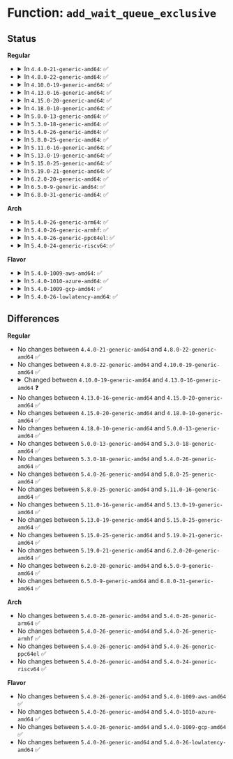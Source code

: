 # Function: <code>add_wait_queue_exclusive</code>

## Status
<b>Regular</b>
<ul>
<li>
<details>
<summary>In <code>4.4.0-21-generic-amd64</code>: ✅</summary>

```c
void add_wait_queue_exclusive(wait_queue_head_t * q, wait_queue_t * wait)
```

```json
{
  "name": "add_wait_queue_exclusive",
  "collision_type": "Unique Global",
  "inline_type": "No",
  "funcs": [
    {
      "addr": 18446744071579644496,
      "name": "add_wait_queue_exclusive",
      "external": true,
      "loc": "kernel/sched/wait.c:34",
      "file": "kernel/sched/wait.c",
      "inline": "seen, unknown",
      "caller_inline": [],
      "caller_func": [
        "kernel/audit.c:audit_log_start"
      ]
    }
  ],
  "symbols": [
    {
      "addr": 18446744071579644496,
      "name": "add_wait_queue_exclusive",
      "section": ".text",
      "bind": "STB_GLOBAL",
      "size": 72
    }
  ]
}
```
</details>
</li>
<li>
<details>
<summary>In <code>4.8.0-22-generic-amd64</code>: ✅</summary>

```c
void add_wait_queue_exclusive(wait_queue_head_t * q, wait_queue_t * wait)
```

```json
{
  "name": "add_wait_queue_exclusive",
  "collision_type": "Unique Global",
  "inline_type": "No",
  "funcs": [
    {
      "addr": 18446744071579659232,
      "name": "add_wait_queue_exclusive",
      "external": true,
      "loc": "kernel/sched/wait.c:34",
      "file": "kernel/sched/wait.c",
      "inline": "seen, unknown",
      "caller_inline": [],
      "caller_func": [
        "kernel/audit.c:audit_log_start",
        "fs/eventpoll.c:ep_ptable_queue_proc"
      ]
    }
  ],
  "symbols": [
    {
      "addr": 18446744071579659232,
      "name": "add_wait_queue_exclusive",
      "section": ".text",
      "bind": "STB_GLOBAL",
      "size": 72
    }
  ]
}
```
</details>
</li>
<li>
<details>
<summary>In <code>4.10.0-19-generic-amd64</code>: ✅</summary>

```c
void add_wait_queue_exclusive(wait_queue_head_t * q, wait_queue_t * wait)
```

```json
{
  "name": "add_wait_queue_exclusive",
  "collision_type": "Unique Global",
  "inline_type": "No",
  "funcs": [
    {
      "addr": 18446744071579683776,
      "name": "add_wait_queue_exclusive",
      "external": true,
      "loc": "kernel/sched/wait.c:34",
      "file": "kernel/sched/wait.c",
      "inline": "seen, unknown",
      "caller_inline": [],
      "caller_func": [
        "fs/eventpoll.c:ep_ptable_queue_proc"
      ]
    }
  ],
  "symbols": [
    {
      "addr": 18446744071579683776,
      "name": "add_wait_queue_exclusive",
      "section": ".text",
      "bind": "STB_GLOBAL",
      "size": 72
    }
  ]
}
```
</details>
</li>
<li>
<details>
<summary>In <code>4.13.0-16-generic-amd64</code>: ✅</summary>

```c
void add_wait_queue_exclusive(struct wait_queue_head * wq_head, struct wait_queue_entry * wq_entry)
```

```json
{
  "name": "add_wait_queue_exclusive",
  "collision_type": "Unique Global",
  "inline_type": "No",
  "funcs": [
    {
      "addr": 18446744071579669632,
      "name": "add_wait_queue_exclusive",
      "external": true,
      "loc": "kernel/sched/wait.c:35",
      "file": "kernel/sched/wait.c",
      "inline": "seen, unknown",
      "caller_inline": [],
      "caller_func": [
        "fs/eventpoll.c:ep_ptable_queue_proc"
      ]
    }
  ],
  "symbols": [
    {
      "addr": 18446744071579669632,
      "name": "add_wait_queue_exclusive",
      "section": ".text",
      "bind": "STB_GLOBAL",
      "size": 72
    }
  ]
}
```
</details>
</li>
<li>
<details>
<summary>In <code>4.15.0-20-generic-amd64</code>: ✅</summary>

```c
void add_wait_queue_exclusive(struct wait_queue_head * wq_head, struct wait_queue_entry * wq_entry)
```

```json
{
  "name": "add_wait_queue_exclusive",
  "collision_type": "Unique Global",
  "inline_type": "No",
  "funcs": [
    {
      "addr": 18446744071579700080,
      "name": "add_wait_queue_exclusive",
      "external": true,
      "loc": "kernel/sched/wait.c:35",
      "file": "kernel/sched/wait.c",
      "inline": "seen, unknown",
      "caller_inline": [],
      "caller_func": [
        "fs/eventpoll.c:ep_ptable_queue_proc"
      ]
    }
  ],
  "symbols": [
    {
      "addr": 18446744071579700080,
      "name": "add_wait_queue_exclusive",
      "section": ".text",
      "bind": "STB_GLOBAL",
      "size": 72
    }
  ]
}
```
</details>
</li>
<li>
<details>
<summary>In <code>4.18.0-10-generic-amd64</code>: ✅</summary>

```c
void add_wait_queue_exclusive(struct wait_queue_head * wq_head, struct wait_queue_entry * wq_entry)
```

```json
{
  "name": "add_wait_queue_exclusive",
  "collision_type": "Unique Global",
  "inline_type": "No",
  "funcs": [
    {
      "addr": 18446744071579734192,
      "name": "add_wait_queue_exclusive",
      "external": true,
      "loc": "kernel/sched/wait.c:28",
      "file": "kernel/sched/wait.c",
      "inline": "seen, unknown",
      "caller_inline": [],
      "caller_func": [
        "fs/eventpoll.c:ep_ptable_queue_proc"
      ]
    }
  ],
  "symbols": [
    {
      "addr": 18446744071579734192,
      "name": "add_wait_queue_exclusive",
      "section": ".text",
      "bind": "STB_GLOBAL",
      "size": 72
    }
  ]
}
```
</details>
</li>
<li>
<details>
<summary>In <code>5.0.0-13-generic-amd64</code>: ✅</summary>

```c
void add_wait_queue_exclusive(struct wait_queue_head * wq_head, struct wait_queue_entry * wq_entry)
```

```json
{
  "name": "add_wait_queue_exclusive",
  "collision_type": "Unique Global",
  "inline_type": "No",
  "funcs": [
    {
      "addr": 18446744071579773872,
      "name": "add_wait_queue_exclusive",
      "external": true,
      "loc": "kernel/sched/wait.c:28",
      "file": "kernel/sched/wait.c",
      "inline": "seen, unknown",
      "caller_inline": [],
      "caller_func": [
        "fs/eventpoll.c:ep_ptable_queue_proc"
      ]
    }
  ],
  "symbols": [
    {
      "addr": 18446744071579773872,
      "name": "add_wait_queue_exclusive",
      "section": ".text",
      "bind": "STB_GLOBAL",
      "size": 72
    }
  ]
}
```
</details>
</li>
<li>
<details>
<summary>In <code>5.3.0-18-generic-amd64</code>: ✅</summary>

```c
void add_wait_queue_exclusive(struct wait_queue_head * wq_head, struct wait_queue_entry * wq_entry)
```

```json
{
  "name": "add_wait_queue_exclusive",
  "collision_type": "Unique Global",
  "inline_type": "No",
  "funcs": [
    {
      "addr": 18446744071579801536,
      "name": "add_wait_queue_exclusive",
      "external": true,
      "loc": "kernel/sched/wait.c:29",
      "file": "kernel/sched/wait.c",
      "inline": "seen, unknown",
      "caller_inline": [],
      "caller_func": [
        "fs/eventpoll.c:ep_ptable_queue_proc"
      ]
    }
  ],
  "symbols": [
    {
      "addr": 18446744071579801536,
      "name": "add_wait_queue_exclusive",
      "section": ".text",
      "bind": "STB_GLOBAL",
      "size": 72
    }
  ]
}
```
</details>
</li>
<li>
<details>
<summary>In <code>5.4.0-26-generic-amd64</code>: ✅</summary>

```c
void add_wait_queue_exclusive(struct wait_queue_head * wq_head, struct wait_queue_entry * wq_entry)
```

```json
{
  "name": "add_wait_queue_exclusive",
  "collision_type": "Unique Global",
  "inline_type": "No",
  "funcs": [
    {
      "addr": 18446744071579849104,
      "name": "add_wait_queue_exclusive",
      "external": true,
      "loc": "kernel/sched/wait.c:29",
      "file": "kernel/sched/wait.c",
      "inline": "seen, unknown",
      "caller_inline": [],
      "caller_func": [
        "fs/eventpoll.c:ep_ptable_queue_proc"
      ]
    }
  ],
  "symbols": [
    {
      "addr": 18446744071579849104,
      "name": "add_wait_queue_exclusive",
      "section": ".text",
      "bind": "STB_GLOBAL",
      "size": 72
    }
  ]
}
```
</details>
</li>
<li>
<details>
<summary>In <code>5.8.0-25-generic-amd64</code>: ✅</summary>

```c
void add_wait_queue_exclusive(struct wait_queue_head * wq_head, struct wait_queue_entry * wq_entry)
```

```json
{
  "name": "add_wait_queue_exclusive",
  "collision_type": "Unique Global",
  "inline_type": "No",
  "funcs": [
    {
      "addr": 18446744071579887792,
      "name": "add_wait_queue_exclusive",
      "external": true,
      "loc": "kernel/sched/wait.c:29",
      "file": "kernel/sched/wait.c",
      "inline": "seen, unknown",
      "caller_inline": [],
      "caller_func": [
        "fs/eventpoll.c:ep_ptable_queue_proc"
      ]
    }
  ],
  "symbols": [
    {
      "addr": 18446744071579887792,
      "name": "add_wait_queue_exclusive",
      "section": ".text",
      "bind": "STB_GLOBAL",
      "size": 72
    }
  ]
}
```
</details>
</li>
<li>
<details>
<summary>In <code>5.11.0-16-generic-amd64</code>: ✅</summary>

```c
void add_wait_queue_exclusive(struct wait_queue_head * wq_head, struct wait_queue_entry * wq_entry)
```

```json
{
  "name": "add_wait_queue_exclusive",
  "collision_type": "Unique Global",
  "inline_type": "No",
  "funcs": [
    {
      "addr": 18446744071579882032,
      "name": "add_wait_queue_exclusive",
      "external": true,
      "loc": "kernel/sched/wait.c:29",
      "file": "kernel/sched/wait.c",
      "inline": "seen, unknown",
      "caller_inline": [],
      "caller_func": [
        "fs/eventpoll.c:ep_ptable_queue_proc",
        "fs/io_uring.c:__io_queue_proc"
      ]
    }
  ],
  "symbols": [
    {
      "addr": 18446744071579882032,
      "name": "add_wait_queue_exclusive",
      "section": ".text",
      "bind": "STB_GLOBAL",
      "size": 72
    }
  ]
}
```
</details>
</li>
<li>
<details>
<summary>In <code>5.13.0-19-generic-amd64</code>: ✅</summary>

```c
void add_wait_queue_exclusive(struct wait_queue_head * wq_head, struct wait_queue_entry * wq_entry)
```

```json
{
  "name": "add_wait_queue_exclusive",
  "collision_type": "Unique Global",
  "inline_type": "No",
  "funcs": [
    {
      "addr": 18446744071579891184,
      "name": "add_wait_queue_exclusive",
      "external": true,
      "loc": "kernel/sched/wait.c:29",
      "file": "kernel/sched/wait.c",
      "inline": "seen, unknown",
      "caller_inline": [],
      "caller_func": [
        "fs/eventpoll.c:ep_ptable_queue_proc",
        "fs/io_uring.c:__io_queue_proc"
      ]
    }
  ],
  "symbols": [
    {
      "addr": 18446744071579891184,
      "name": "add_wait_queue_exclusive",
      "section": ".text",
      "bind": "STB_GLOBAL",
      "size": 72
    }
  ]
}
```
</details>
</li>
<li>
<details>
<summary>In <code>5.15.0-25-generic-amd64</code>: ✅</summary>

```c
void add_wait_queue_exclusive(struct wait_queue_head * wq_head, struct wait_queue_entry * wq_entry)
```

```json
{
  "name": "add_wait_queue_exclusive",
  "collision_type": "Unique Global",
  "inline_type": "No",
  "funcs": [
    {
      "addr": 18446744071580006112,
      "name": "add_wait_queue_exclusive",
      "external": true,
      "loc": "kernel/sched/wait.c:29",
      "file": "kernel/sched/wait.c",
      "inline": "seen, unknown",
      "caller_inline": [],
      "caller_func": [
        "kernel/audit.c:audit_receive",
        "fs/eventpoll.c:ep_ptable_queue_proc",
        "fs/io_uring.c:__io_queue_proc"
      ]
    }
  ],
  "symbols": [
    {
      "addr": 18446744071580006112,
      "name": "add_wait_queue_exclusive",
      "section": ".text",
      "bind": "STB_GLOBAL",
      "size": 72
    }
  ]
}
```
</details>
</li>
<li>
<details>
<summary>In <code>5.19.0-21-generic-amd64</code>: ✅</summary>

```c
void add_wait_queue_exclusive(struct wait_queue_head * wq_head, struct wait_queue_entry * wq_entry)
```

```json
{
  "name": "add_wait_queue_exclusive",
  "collision_type": "Unique Global",
  "inline_type": "No",
  "funcs": [
    {
      "addr": 18446744071580137792,
      "name": "add_wait_queue_exclusive",
      "external": true,
      "loc": "kernel/sched/wait.c:28",
      "file": "kernel/sched/build_utility.c",
      "inline": "seen, unknown",
      "caller_inline": [],
      "caller_func": [
        "kernel/audit.c:audit_log_start",
        "kernel/audit.c:audit_receive",
        "fs/eventpoll.c:ep_ptable_queue_proc",
        "io_uring/io_uring.c:__io_queue_proc"
      ]
    }
  ],
  "symbols": [
    {
      "addr": 18446744071580137792,
      "name": "add_wait_queue_exclusive",
      "section": ".text",
      "bind": "STB_GLOBAL",
      "size": 86
    }
  ]
}
```
</details>
</li>
<li>
<details>
<summary>In <code>6.2.0-20-generic-amd64</code>: ✅</summary>

```c
void add_wait_queue_exclusive(struct wait_queue_head * wq_head, struct wait_queue_entry * wq_entry)
```

```json
{
  "name": "add_wait_queue_exclusive",
  "collision_type": "Unique Global",
  "inline_type": "No",
  "funcs": [
    {
      "addr": 18446744071580312480,
      "name": "add_wait_queue_exclusive",
      "external": true,
      "loc": "kernel/sched/wait.c:28",
      "file": "kernel/sched/build_utility.c",
      "inline": "seen, unknown",
      "caller_inline": [],
      "caller_func": [
        "kernel/audit.c:audit_log_start",
        "kernel/audit.c:audit_receive",
        "fs/eventpoll.c:ep_ptable_queue_proc",
        "io_uring/poll.c:__io_queue_proc"
      ]
    }
  ],
  "symbols": [
    {
      "addr": 18446744071580312480,
      "name": "add_wait_queue_exclusive",
      "section": ".text",
      "bind": "STB_GLOBAL",
      "size": 86
    }
  ]
}
```
</details>
</li>
<li>
<details>
<summary>In <code>6.5.0-9-generic-amd64</code>: ✅</summary>

```c
void add_wait_queue_exclusive(struct wait_queue_head * wq_head, struct wait_queue_entry * wq_entry)
```

```json
{
  "name": "add_wait_queue_exclusive",
  "collision_type": "Unique Global",
  "inline_type": "No",
  "funcs": [
    {
      "addr": 18446744071580379152,
      "name": "add_wait_queue_exclusive",
      "external": true,
      "loc": "kernel/sched/wait.c:28",
      "file": "kernel/sched/build_utility.c",
      "inline": "seen, unknown",
      "caller_inline": [],
      "caller_func": [
        "kernel/audit.c:audit_log_start",
        "kernel/audit.c:audit_receive",
        "fs/eventpoll.c:ep_ptable_queue_proc",
        "io_uring/poll.c:__io_queue_proc"
      ]
    }
  ],
  "symbols": [
    {
      "addr": 18446744071580379152,
      "name": "add_wait_queue_exclusive",
      "section": ".text",
      "bind": "STB_GLOBAL",
      "size": 86
    }
  ]
}
```
</details>
</li>
<li>
<details>
<summary>In <code>6.8.0-31-generic-amd64</code>: ✅</summary>

```c
void add_wait_queue_exclusive(struct wait_queue_head * wq_head, struct wait_queue_entry * wq_entry)
```

```json
{
  "name": "add_wait_queue_exclusive",
  "collision_type": "Unique Global",
  "inline_type": "No",
  "funcs": [
    {
      "addr": 18446744071580437136,
      "name": "add_wait_queue_exclusive",
      "external": true,
      "loc": "kernel/sched/wait.c:28",
      "file": "kernel/sched/build_utility.c",
      "inline": "seen, unknown",
      "caller_inline": [],
      "caller_func": [
        "kernel/audit.c:audit_log_start",
        "kernel/audit.c:audit_receive",
        "fs/eventpoll.c:ep_ptable_queue_proc",
        "io_uring/poll.c:__io_queue_proc"
      ]
    }
  ],
  "symbols": [
    {
      "addr": 18446744071580437136,
      "name": "add_wait_queue_exclusive",
      "section": ".text",
      "bind": "STB_GLOBAL",
      "size": 86
    }
  ]
}
```
</details>
</li>
</ul>
<b>Arch</b>
<ul>
<li>
<details>
<summary>In <code>5.4.0-26-generic-arm64</code>: ✅</summary>

```c
void add_wait_queue_exclusive(struct wait_queue_head * wq_head, struct wait_queue_entry * wq_entry)
```

```json
{
  "name": "add_wait_queue_exclusive",
  "collision_type": "Unique Global",
  "inline_type": "No",
  "funcs": [
    {
      "addr": 18446603336491042976,
      "name": "add_wait_queue_exclusive",
      "external": true,
      "loc": "kernel/sched/wait.c:29",
      "file": "kernel/sched/wait.c",
      "inline": "seen, unknown",
      "caller_inline": [],
      "caller_func": [
        "fs/eventpoll.c:ep_ptable_queue_proc"
      ]
    }
  ],
  "symbols": [
    {
      "addr": 18446603336491042976,
      "name": "add_wait_queue_exclusive",
      "section": ".text",
      "bind": "STB_GLOBAL",
      "size": 192
    }
  ]
}
```
</details>
</li>
<li>
<details>
<summary>In <code>5.4.0-26-generic-armhf</code>: ✅</summary>

```c
void add_wait_queue_exclusive(struct wait_queue_head * wq_head, struct wait_queue_entry * wq_entry)
```

```json
{
  "name": "add_wait_queue_exclusive",
  "collision_type": "Unique Global",
  "inline_type": "No",
  "funcs": [
    {
      "addr": 3225049028,
      "name": "add_wait_queue_exclusive",
      "external": true,
      "loc": "kernel/sched/wait.c:29",
      "file": "kernel/sched/wait.c",
      "inline": "seen, unknown",
      "caller_inline": [],
      "caller_func": [
        "fs/eventpoll.c:ep_ptable_queue_proc"
      ]
    }
  ],
  "symbols": [
    {
      "addr": 3225049028,
      "name": "add_wait_queue_exclusive",
      "section": ".text",
      "bind": "STB_GLOBAL",
      "size": 84
    }
  ]
}
```
</details>
</li>
<li>
<details>
<summary>In <code>5.4.0-26-generic-ppc64el</code>: ✅</summary>

```c
void add_wait_queue_exclusive(struct wait_queue_head * wq_head, struct wait_queue_entry * wq_entry)
```

```json
{
  "name": "add_wait_queue_exclusive",
  "collision_type": "Unique Global",
  "inline_type": "No",
  "funcs": [
    {
      "addr": 13835058055283918480,
      "name": "add_wait_queue_exclusive",
      "external": true,
      "loc": "kernel/sched/wait.c:29",
      "file": "kernel/sched/wait.c",
      "inline": "seen, unknown",
      "caller_inline": [],
      "caller_func": [
        "fs/eventpoll.c:ep_ptable_queue_proc"
      ]
    }
  ],
  "symbols": [
    {
      "addr": 13835058055283918480,
      "name": "add_wait_queue_exclusive",
      "section": ".text",
      "bind": "STB_GLOBAL",
      "size": 132
    }
  ]
}
```
</details>
</li>
<li>
<details>
<summary>In <code>5.4.0-24-generic-riscv64</code>: ✅</summary>

```c
void add_wait_queue_exclusive(struct wait_queue_head * wq_head, struct wait_queue_entry * wq_entry)
```

```json
{
  "name": "add_wait_queue_exclusive",
  "collision_type": "Unique Global",
  "inline_type": "No",
  "funcs": [
    {
      "addr": 18446743936271640424,
      "name": "add_wait_queue_exclusive",
      "external": true,
      "loc": "kernel/sched/wait.c:29",
      "file": "kernel/sched/wait.c",
      "inline": "seen, unknown",
      "caller_inline": [],
      "caller_func": [
        "fs/eventpoll.c:ep_ptable_queue_proc"
      ]
    }
  ],
  "symbols": [
    {
      "addr": 18446743936271640424,
      "name": "add_wait_queue_exclusive",
      "section": ".text",
      "bind": "STB_GLOBAL",
      "size": 94
    }
  ]
}
```
</details>
</li>
</ul>
<b>Flavor</b>
<ul>
<li>
<details>
<summary>In <code>5.4.0-1009-aws-amd64</code>: ✅</summary>

```c
void add_wait_queue_exclusive(struct wait_queue_head * wq_head, struct wait_queue_entry * wq_entry)
```

```json
{
  "name": "add_wait_queue_exclusive",
  "collision_type": "Unique Global",
  "inline_type": "No",
  "funcs": [
    {
      "addr": 18446744071579821456,
      "name": "add_wait_queue_exclusive",
      "external": true,
      "loc": "kernel/sched/wait.c:29",
      "file": "kernel/sched/wait.c",
      "inline": "seen, unknown",
      "caller_inline": [],
      "caller_func": [
        "fs/eventpoll.c:ep_ptable_queue_proc"
      ]
    }
  ],
  "symbols": [
    {
      "addr": 18446744071579821456,
      "name": "add_wait_queue_exclusive",
      "section": ".text",
      "bind": "STB_GLOBAL",
      "size": 72
    }
  ]
}
```
</details>
</li>
<li>
<details>
<summary>In <code>5.4.0-1010-azure-amd64</code>: ✅</summary>

```c
void add_wait_queue_exclusive(struct wait_queue_head * wq_head, struct wait_queue_entry * wq_entry)
```

```json
{
  "name": "add_wait_queue_exclusive",
  "collision_type": "Unique Global",
  "inline_type": "No",
  "funcs": [
    {
      "addr": 18446744071579756064,
      "name": "add_wait_queue_exclusive",
      "external": true,
      "loc": "kernel/sched/wait.c:29",
      "file": "kernel/sched/wait.c",
      "inline": "seen, unknown",
      "caller_inline": [],
      "caller_func": [
        "fs/eventpoll.c:ep_ptable_queue_proc"
      ]
    }
  ],
  "symbols": [
    {
      "addr": 18446744071579756064,
      "name": "add_wait_queue_exclusive",
      "section": ".text",
      "bind": "STB_GLOBAL",
      "size": 72
    }
  ]
}
```
</details>
</li>
<li>
<details>
<summary>In <code>5.4.0-1009-gcp-amd64</code>: ✅</summary>

```c
void add_wait_queue_exclusive(struct wait_queue_head * wq_head, struct wait_queue_entry * wq_entry)
```

```json
{
  "name": "add_wait_queue_exclusive",
  "collision_type": "Unique Global",
  "inline_type": "No",
  "funcs": [
    {
      "addr": 18446744071579809472,
      "name": "add_wait_queue_exclusive",
      "external": true,
      "loc": "kernel/sched/wait.c:29",
      "file": "kernel/sched/wait.c",
      "inline": "seen, unknown",
      "caller_inline": [],
      "caller_func": [
        "fs/eventpoll.c:ep_ptable_queue_proc"
      ]
    }
  ],
  "symbols": [
    {
      "addr": 18446744071579809472,
      "name": "add_wait_queue_exclusive",
      "section": ".text",
      "bind": "STB_GLOBAL",
      "size": 72
    }
  ]
}
```
</details>
</li>
<li>
<details>
<summary>In <code>5.4.0-26-lowlatency-amd64</code>: ✅</summary>

```c
void add_wait_queue_exclusive(struct wait_queue_head * wq_head, struct wait_queue_entry * wq_entry)
```

```json
{
  "name": "add_wait_queue_exclusive",
  "collision_type": "Unique Global",
  "inline_type": "No",
  "funcs": [
    {
      "addr": 18446744071579854624,
      "name": "add_wait_queue_exclusive",
      "external": true,
      "loc": "kernel/sched/wait.c:29",
      "file": "kernel/sched/wait.c",
      "inline": "seen, unknown",
      "caller_inline": [],
      "caller_func": [
        "fs/eventpoll.c:ep_ptable_queue_proc"
      ]
    }
  ],
  "symbols": [
    {
      "addr": 18446744071579854624,
      "name": "add_wait_queue_exclusive",
      "section": ".text",
      "bind": "STB_GLOBAL",
      "size": 72
    }
  ]
}
```
</details>
</li>
</ul>

## Differences
<b>Regular</b>
<ul>
<li>
No changes between <code>4.4.0-21-generic-amd64</code> and <code>4.8.0-22-generic-amd64</code> ✅
</li>
<li>
No changes between <code>4.8.0-22-generic-amd64</code> and <code>4.10.0-19-generic-amd64</code> ✅
</li>
<li>
<details>
<summary>Changed between <code>4.10.0-19-generic-amd64</code> and <code>4.13.0-16-generic-amd64</code> ❓</summary>
<ul>
<li>
<b>Param added. </b>
<code>struct wait_queue_head * wq_head</code>
</li>
<li>
<b>Param added. </b>
<code>struct wait_queue_entry * wq_entry</code>
</li>
<li>
<b>Param removed. </b>
<code>wait_queue_head_t * q</code>
</li>
<li>
<b>Param removed. </b>
<code>wait_queue_t * wait</code>
</li>
</ul>
</details>
</li>
<li>
No changes between <code>4.13.0-16-generic-amd64</code> and <code>4.15.0-20-generic-amd64</code> ✅
</li>
<li>
No changes between <code>4.15.0-20-generic-amd64</code> and <code>4.18.0-10-generic-amd64</code> ✅
</li>
<li>
No changes between <code>4.18.0-10-generic-amd64</code> and <code>5.0.0-13-generic-amd64</code> ✅
</li>
<li>
No changes between <code>5.0.0-13-generic-amd64</code> and <code>5.3.0-18-generic-amd64</code> ✅
</li>
<li>
No changes between <code>5.3.0-18-generic-amd64</code> and <code>5.4.0-26-generic-amd64</code> ✅
</li>
<li>
No changes between <code>5.4.0-26-generic-amd64</code> and <code>5.8.0-25-generic-amd64</code> ✅
</li>
<li>
No changes between <code>5.8.0-25-generic-amd64</code> and <code>5.11.0-16-generic-amd64</code> ✅
</li>
<li>
No changes between <code>5.11.0-16-generic-amd64</code> and <code>5.13.0-19-generic-amd64</code> ✅
</li>
<li>
No changes between <code>5.13.0-19-generic-amd64</code> and <code>5.15.0-25-generic-amd64</code> ✅
</li>
<li>
No changes between <code>5.15.0-25-generic-amd64</code> and <code>5.19.0-21-generic-amd64</code> ✅
</li>
<li>
No changes between <code>5.19.0-21-generic-amd64</code> and <code>6.2.0-20-generic-amd64</code> ✅
</li>
<li>
No changes between <code>6.2.0-20-generic-amd64</code> and <code>6.5.0-9-generic-amd64</code> ✅
</li>
<li>
No changes between <code>6.5.0-9-generic-amd64</code> and <code>6.8.0-31-generic-amd64</code> ✅
</li>
</ul>
<b>Arch</b>
<ul>
<li>
No changes between <code>5.4.0-26-generic-amd64</code> and <code>5.4.0-26-generic-arm64</code> ✅
</li>
<li>
No changes between <code>5.4.0-26-generic-amd64</code> and <code>5.4.0-26-generic-armhf</code> ✅
</li>
<li>
No changes between <code>5.4.0-26-generic-amd64</code> and <code>5.4.0-26-generic-ppc64el</code> ✅
</li>
<li>
No changes between <code>5.4.0-26-generic-amd64</code> and <code>5.4.0-24-generic-riscv64</code> ✅
</li>
</ul>
<b>Flavor</b>
<ul>
<li>
No changes between <code>5.4.0-26-generic-amd64</code> and <code>5.4.0-1009-aws-amd64</code> ✅
</li>
<li>
No changes between <code>5.4.0-26-generic-amd64</code> and <code>5.4.0-1010-azure-amd64</code> ✅
</li>
<li>
No changes between <code>5.4.0-26-generic-amd64</code> and <code>5.4.0-1009-gcp-amd64</code> ✅
</li>
<li>
No changes between <code>5.4.0-26-generic-amd64</code> and <code>5.4.0-26-lowlatency-amd64</code> ✅
</li>
</ul>
